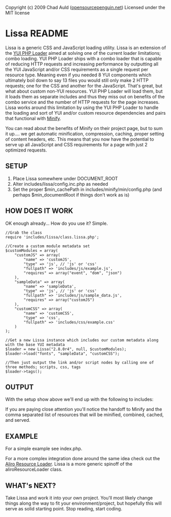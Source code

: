 Copyright (c) 2009 Chad Auld ([opensourcepenguin.net](http://opensourcepenguin.net))
Licensed under the MIT license
 
# Lissa README #

Lissa is a generic CSS and JavaScript loading utility.  Lissa is an extension of the [YUI PHP Loader](http://developer.yahoo.com/yui/phploader/) aimed at solving one of the current loader limitations; combo loading.  YUI PHP Loader ships with a combo loader that is capable of reducing HTTP requests and increasing performance by outputting all the YUI JavaScript and/or CSS requirements as a single request per resource type.  Meaning even if you needed 8 YUI components which ultimately boil down to say 13 files you would still only make 2 HTTP requests; one for the CSS and another for the JavaScript.  That's great, but what about custom non-YUI resources.  YUI PHP Loader will load them, but it loads them as separate includes and thus they miss out on benefits of the combo service and the number of HTTP requests for the page increases.  Lissa works around this limitation by using the YUI PHP Loader to handle the loading and sort of YUI and/or custom resource dependencies and pairs that functional with [Minify](http://code.google.com/p/minify).

You can read about the benefits of Minify on their project page, but to sum it up.... we get automatic minification, compression, caching, proper setting of content headers, etc.  This means that you now have the potential to serve up all JavaScript and CSS requirements for a page with just 2 optimized requests.

## SETUP ##

1) Place Lissa somewhere under DOCUMENT_ROOT
2) Alter includes/lissa/config.inc.php as needed
3) Set the proper $min_cachePath in includes/minify/min/config.php (and perhaps $min_documentRoot if things don't work as is)

## HOW DOES IT WORK ##

OK enough already... How do you use it?  Simple.
    
    //Grab the class
    require 'includes/lissa/class.lissa.php';

    //Create a custom module metadata set
    $customModules = array(
        "customJS" => array(
            "name" => 'customJS',
            "type" => 'js', // 'js' or 'css'
            "fullpath" => 'includes/js/example.js',
            "requires" => array("event", "dom", "json")
        ),
        "sampleData" => array(
            "name" => 'sampleData',
            "type" => 'js', // 'js' or 'css'
            "fullpath" => 'includes/js/sample_data.js',
            "requires" => array("customJS")
        ),
        "customCSS" => array(
            "name" => 'customCSS',
            "type" => 'css',
            "fullpath" => 'includes/css/example.css'
        )
    );

    //Get a new Lissa instance which includes our custom metadata along with the base YUI metadata
    $loader = new Lissa("2.8.0r4", null, $customModules);
    $loader->load("fonts", "sampleData", "customCSS");
    
    //Then just output the link and/or script nodes by calling one of three methods; scripts, css, tags
    $loader->tags();

## OUTPUT ##

With the setup show above we'll end up with the following to includes:
    <link rel="stylesheet" type="text/css" href="http://localhost/lissa/includes/minify/min/b=lissa&f=/includes/js/yui/lib/2.8.0r4/build/fonts/fonts-min.css,includes/css/example.css" />
    <script type="text/javascript" src="http://localhost/lissa/includes/minify/min/b=lissa&f=/includes/js/yui/lib/2.8.0r4/build/yahoo-dom-event/yahoo-dom-event.js,/includes/js/yui/lib/2.8.0r4/build/json/json-min.js,includes/js/example.js,includes/js/sample_data.js"></script>
    
If you are paying close attention you'll notice the handoff to Minify and the comma separated list of resources that will be minified, combined, cached, and served.

## EXAMPLE ##

For a simple example see index.php.

For a more complex integration done around the same idea check out the [Aliro Resource Loader](http://docs.aliro.org/AliroResourceLoader).  Lissa is a more generic spinoff of the aliroResourceLoader class.

## WHAT's NEXT? ##

Take Lissa and work it into your own project.  You'll most likely change things along the way to fit your environment/project, but hopefully this will serve as solid starting point.  Stop reading, start coding.
